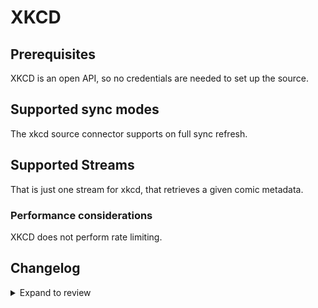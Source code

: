 # XKCD

## Prerequisites

XKCD is an open API, so no credentials are needed to set up the source.

## Supported sync modes

The xkcd source connector supports on full sync refresh.

## Supported Streams

That is just one stream for xkcd, that retrieves a given comic metadata.

### Performance considerations

XKCD does not perform rate limiting.

## Changelog

<details>
  <summary>Expand to review</summary>

| Version | Date       | Pull Request                                             | Subject                                   |
| :------ | :--------- | :------------------------------------------------------- | :---------------------------------------- |
| 0.2.24 | 2025-09-17 | [66447](https://github.com/airbytehq/airbyte/pull/66447) | Update dependencies |
| 0.2.23 | 2025-09-09 | [65734](https://github.com/airbytehq/airbyte/pull/65734) | Update dependencies |
| 0.2.22 | 2025-08-23 | [65427](https://github.com/airbytehq/airbyte/pull/65427) | Update dependencies |
| 0.2.21 | 2025-08-09 | [64865](https://github.com/airbytehq/airbyte/pull/64865) | Update dependencies |
| 0.2.20 | 2025-08-02 | [64317](https://github.com/airbytehq/airbyte/pull/64317) | Update dependencies |
| 0.2.19 | 2025-07-26 | [64089](https://github.com/airbytehq/airbyte/pull/64089) | Update dependencies |
| 0.2.18 | 2025-07-20 | [63660](https://github.com/airbytehq/airbyte/pull/63660) | Update dependencies |
| 0.2.17 | 2025-07-12 | [63193](https://github.com/airbytehq/airbyte/pull/63193) | Update dependencies |
| 0.2.16 | 2025-07-05 | [61236](https://github.com/airbytehq/airbyte/pull/61236) | Update dependencies |
| 0.2.15 | 2025-05-24 | [60764](https://github.com/airbytehq/airbyte/pull/60764) | Update dependencies |
| 0.2.14 | 2025-05-10 | [60013](https://github.com/airbytehq/airbyte/pull/60013) | Update dependencies |
| 0.2.13 | 2025-05-04 | [59557](https://github.com/airbytehq/airbyte/pull/59557) | Update dependencies |
| 0.2.12 | 2025-04-26 | [58935](https://github.com/airbytehq/airbyte/pull/58935) | Update dependencies |
| 0.2.11 | 2025-04-19 | [58563](https://github.com/airbytehq/airbyte/pull/58563) | Update dependencies |
| 0.2.10 | 2025-04-13 | [58051](https://github.com/airbytehq/airbyte/pull/58051) | Update dependencies |
| 0.2.9 | 2025-04-05 | [57393](https://github.com/airbytehq/airbyte/pull/57393) | Update dependencies |
| 0.2.8 | 2025-03-29 | [56892](https://github.com/airbytehq/airbyte/pull/56892) | Update dependencies |
| 0.2.7 | 2025-03-22 | [56251](https://github.com/airbytehq/airbyte/pull/56251) | Update dependencies |
| 0.2.6 | 2025-03-08 | [55605](https://github.com/airbytehq/airbyte/pull/55605) | Update dependencies |
| 0.2.5 | 2025-03-01 | [55116](https://github.com/airbytehq/airbyte/pull/55116) | Update dependencies |
| 0.2.4 | 2025-02-22 | [54508](https://github.com/airbytehq/airbyte/pull/54508) | Update dependencies |
| 0.2.3 | 2025-02-15 | [47934](https://github.com/airbytehq/airbyte/pull/47934) | Update dependencies |
| 0.2.2 | 2024-08-16 | [44196](https://github.com/airbytehq/airbyte/pull/44196) | Bump source-declarative-manifest version |
| 0.2.1 | 2024-07-28 | [42834](https://github.com/airbytehq/airbyte/pull/42834) | Fix Metadata sha256 digest |
| 0.2.0 | 2024-07-25 | [42479](https://github.com/airbytehq/airbyte/pull/42479) | Migrate to low code manifest only connector |
| 0.1.10 | 2024-07-20 | [42380](https://github.com/airbytehq/airbyte/pull/42380) | Update dependencies |
| 0.1.9 | 2024-07-13 | [41682](https://github.com/airbytehq/airbyte/pull/41682) | Update dependencies |
| 0.1.8 | 2024-07-10 | [41393](https://github.com/airbytehq/airbyte/pull/41393) | Update dependencies |
| 0.1.7 | 2024-07-09 | [41204](https://github.com/airbytehq/airbyte/pull/41204) | Update dependencies |
| 0.1.6 | 2024-07-06 | [40817](https://github.com/airbytehq/airbyte/pull/40817) | Update dependencies |
| 0.1.5 | 2024-06-25 | [40389](https://github.com/airbytehq/airbyte/pull/40389) | Update dependencies |
| 0.1.4 | 2024-06-22 | [40164](https://github.com/airbytehq/airbyte/pull/40164) | Update dependencies |
| 0.1.3 | 2024-06-06 | [39293](https://github.com/airbytehq/airbyte/pull/39293) | [autopull] Upgrade base image to v1.2.2 |
| 0.1.2 | 2024-05-20 | [38401](https://github.com/airbytehq/airbyte/pull/38401) | [autopull] base image + poetry + up_to_date |
| 0.1.1 | 2022-10-24 | [18386](https://github.com/airbytehq/airbyte/pull/18386) | Readded xkcd to source def yaml |
| 0.1.0 | 2022-10-17 | [18049](https://github.com/airbytehq/airbyte/pull/18049) | Initial version/release of the connector. |

</details>
